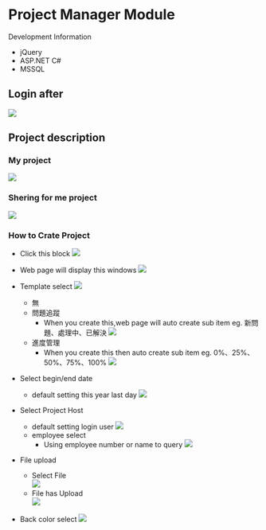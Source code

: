 # Project Manager Module
Development Information 
* jQuery 
* ASP.NET C#
* MSSQL 
## Login after
![](https://i.imgur.com/NzHM6Nt.png)
## Project description
### My project 
![](https://i.imgur.com/OfXJQrf.png)
### Shering for me project 
![](https://i.imgur.com/kKKpBLc.png)
### How to Crate Project 
* Click this block
![](https://i.imgur.com/rfKv7iM.png)
* Web page will display this windows 
![](https://i.imgur.com/Mpt5Qwg.png)
* Template select 
![](https://i.imgur.com/MYkTl08.png)
    * 無
    * 問題追蹤
        * When you create this,web page will auto create sub item eg. 新問題、處理中、已解決
 ![](https://i.imgur.com/p7ZSk2B.png)   
    * 進度管理
        * When you create this then auto create sub item eg. 0%、25%、50%、75%、100%
![](https://i.imgur.com/iICfhN2.png)
* Select begin/end date 
    * default setting this year last day
    ![](https://i.imgur.com/8AztdE3.png)

* Select Project Host
    * default setting login user
    ![](https://i.imgur.com/dsYoeVB.png)
    * employee select  
        * Using employee number or name to query 
    ![](https://i.imgur.com/YWJkp9d.png)
* File upload 
    * Select File  
![](https://i.imgur.com/3jNpznx.png)
    * File has Upload  
![](https://i.imgur.com/dJFMoop.png)
* Back color select 
![](https://i.imgur.com/rWgPFUq.png)

 




